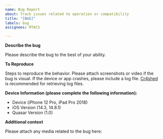 ```yaml
---
name: Bug Report
about: Track issues related to operation or compatibility
title: "[BUG]"
labels: bug
assignees: MTACS

---
```


**Describe the bug**

Please describe the bug to the best of your ability. 

**To Reproduce**

Steps to reproduce the behavior. Please attach screenshots or video if the bug is visual. If the device or app crashes, please include a log file. [Cr4shed](https://havoc.app/package/cr4shed) is recommended for retrieving log files.

**Device Information (please complete the following information):**
 - Device (iPhone 12 Pro, iPad Pro 2018)
 - iOS Version (14.3, 14.8.1)
 - Quasar Version (1.0)

**Additional context**

Please attach any media related to the bug here:
